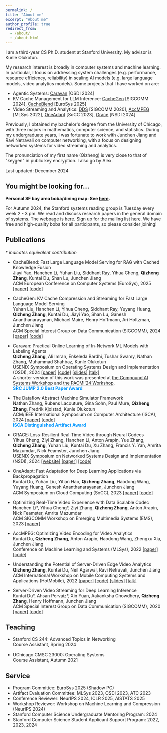 ```yaml
---
permalink: /
title: "About me"
excerpt: "About me"
author_profile: true
redirect_from: 
  - /about/
  - /about.html
---
```


I am a third-year CS Ph.D. student at Stanford University. My advisor is Kunle Olukotun.

My research interest is broadly in computer systems and machine learning. In particular, I focus on addressing system challenges (e.g. performance, resource efficiency, reliability) in scaling AI models (e.g. large language models, video analytics models). Some projects that I have worked on are: 
- Agentic Systems: [Caravan](https://alex-q-z.github.io/files/caravan-osdi24.pdf) \[OSDI 2024\]
- KV Cache Management for LLM Inference: [CacheGen](https://arxiv.org/abs/2310.07240) \[SIGCOMM 2024\], [CacheBlend](https://arxiv.org/abs/2405.16444) \[EuroSys 2025\]
- Video Streaming and Analytics: [DDS](https://alex-q-z.github.io/files/DDS-sigcomm20.pdf) \[SIGCOMM 2020\], [AccMPEG](https://alex-q-z.github.io/files/accmpeg_mlsys22.pdf) \[MLSys 2022\], [OneAdapt](https://alex-q-z.github.io/files/oneadapt-socc23.pdf) \[SoCC 2023\], [Grace](https://arxiv.org/abs/2305.12333) \[NSDI 2024\]

<!-- Three selected projects:
- Caravan (OSDI 2024, leading): Keeping specialized in-network ML models up-to-date with changing network traffic dynamics with an LLM-based data labeling agent.
- CacheGen (SIGCOMM 2024): Compressing LLM KV cache into compact bitstreams for streaming and fast model inference serving. 
- DDS (SIGCOMM 2020): Scaling video analytics models to cheap and compute-constraint edges with server-driven streaming of salient video regions.  -->

Previously, I obtained my bachelor's degree from the University of Chicago, with three majors in mathematics, computer science, and statistics. During my undergraduate years, I was fortunate to work with Junchen Jiang and Ravi Netravali on computer networking, with a focus on designing networked systems for video streaming and analytics. 

The pronunciation of my first name (Qizheng) is very close to that of "keygen" in public key encryption. I also go by Alex.

Last updated: December 2024

## You might be looking for...

**Personal SF bay area boba/dining map: See [here](https://www.google.com/maps/d/u/0/edit?mid=1IePP2h7zoIItNHsD3XqoUHR783AmUMw).**

For Autumn 2024, the Stanford systems reading group is Tuesday every week 2 - 3 pm. We read and discuss research papers in the general domain of systems. The webpage is [here](https://systems-reading.github.io/). Sign up for the mailing list [here](https://mailman.stanford.edu/mailman/listinfo/systems_reading). We have free and high-quality boba for all participants, so please consider joining!

## Publications
_* indicates equivalent contribution_
- CacheBlend: Fast Large Language Model Serving for RAG with Cached Knowledge Fusion<br />
  Jiayi Yao, Hanchen Li, Yuhan Liu, Siddhant Ray, Yihua Cheng, **Qizheng Zhang**, Kuntai Du, Shan Lu, Junchen Jiang<br />
  ACM European Conference on Computer Systems (EuroSys), 2025 [[paper]](https://arxiv.org/abs/2405.16444) [[code]](https://github.com/YaoJiayi/CacheBlend)
  
- CacheGen: KV Cache Compression and Streaming for Fast Large Language Model Serving<br />
  Yuhan Liu, Hanchen Li, Yihua Cheng, Siddhant Ray, Yuyang Huang, **Qizheng Zhang**, Kuntai Du, Jiayi Yao, Shan Lu, Ganesh Ananthanarayanan, Michael Maire, Henry Hoffmann, Ari Holtzman, Junchen Jiang<br />
  ACM Special Interest Group on Data Communication (SIGCOMM), 2024 [[paper]](https://arxiv.org/abs/2310.07240) [[code]](https://github.com/uchi-jcl/cachegen)

- Caravan: Practical Online Learning of In-Network ML Models with Labeling Agents<br />
  **Qizheng Zhang**, Ali Imran, Enkeleda Bardhi, Tushar Swamy, Nathan Zhang, Muhammad Shahbaz, Kunle Olukotun<br />
  USENIX Symposium on Operating Systems Design and Implementation (OSDI), 2024 [[paper]](https://alex-q-z.github.io/files/caravan-osdi24.pdf) [[code]](https://github.com/Per-Packet-AI/Caravan-Artifact-OSDI24) [[slides]](https://alex-q-z.github.io/files/caravan-osdi24-slides-extended.pdf) [[talk]](https://www.youtube.com/watch?v=79_lGeVXk4g)<br />
  A shorter version of this work was presented at [the Compound AI Systems Workshop](https://sites.google.com/view/compound-ai-systems-workshop/home) and [the PACMI'24 Workshop](https://sites.google.com/view/pacmi/home).<br />
  <span style="color: #0096FE; font-weight: bold;">SRC JUMP 2.0 Best Paper Award</span>

- The Dataflow Abstract Machine Simulator Framework<br />
  Nathan Zhang, Rubens Lacouture, Gina Sohn, Paul Mure, **Qizheng Zhang**, Fredrik Kjolstad, Kunle Olukotun<br />
  ACM/IEEE International Symposium on Computer Architecture (ISCA), 2024 [[paper]](https://alex-q-z.github.io/files/dam-isca24.pdf) [[code]](https://github.com/stanford-ppl/DAM-RS)<br />
  <span style="color: #0096FE; font-weight: bold;">ISCA Distinguished Artifact Award</span>
  
- GRACE: Loss-Resilient Real-Time Video through Neural Codecs<br />
  Yihua Cheng, Ziyi Zhang, Hanchen Li, Anton Arapin, Yue Zhang, **Qizheng Zhang**, Yuhan Liu, Kuntai Du, Xu Zhang, Francis Y. Yan, Amrita Mazumdar, Nick Feamster, Junchen Jiang<br />
  USENIX Symposium on Networked Systems Design and Implementation (NSDI), 2024 [[website]](https://uchi-jcl.github.io/grace.html) [[paper]](https://arxiv.org/abs/2305.12333) [[code]](https://github.com/UChi-JCL/Grace)
  
- OneAdapt: Fast Adaptation for Deep Learning Applications via Backpropagation<br />
  Kuntai Du, Yuhan Liu, Yitian Hao, **Qizheng Zhang**, Haodong Wang, Yuyang Huang, Ganesh Ananthanarayanan, Junchen Jiang<br />
  ACM Symposium on Cloud Computing (SoCC), 2023 [[paper]](https://alex-q-z.github.io/files/oneadapt-socc23.pdf) [[code]](https://github.com/KuntaiDu/OneAdapt)

- Optimizing Real-Time Video Experience with Data Scalable Codec<br />
  Hanchen Li\*, Yihua Cheng\*, Ziyi Zhang, **Qizheng Zhang**, Anton Arapin, Nick Feamster, Amrita Mazumdar<br />
  ACM SIGCOMM Workshop on Emerging Multimedia Systems (EMS), 2023 [[paper]](https://alex-q-z.github.io/files/autoencoder-ems23.pdf)

- AccMPEG: Optimizing Video Encoding for Video Analytics<br />
  Kuntai Du, **Qizheng Zhang**, Anton Arapin, Haodong Wang, Zhengxu Xia, Junchen Jiang<br />
  Conference on Machine Learning and Systems (MLSys), 2022 [[paper]](https://alex-q-z.github.io/files/accmpeg_mlsys22.pdf) [[code]](https://github.com/KuntaiDu/AccMPEG)
  
- Understanding the Potential of Server-Driven Edge Video Analytics<br />
  **Qizheng Zhang**, Kuntai Du, Neil Agarwal, Ravi Netravali, Junchen Jiang<br />
  ACM International Workshop on Mobile Computing Systems and Applications (HotMobile), 2022 [[paper]](https://alex-q-z.github.io/files/saliency_hotmobile22.pdf) [[code]](https://github.com/Alex-q-z/saliency-based-feedback) [[slides]](https://alex-q-z.github.io/files/saliency_hotmobile22_slides.pdf) [[talk]](https://www.youtube.com/watch?v=xtSafM0VbTs)

- Server-Driven Video Streaming for Deep Learning Inference<br /> 
  Kuntai Du\*, Ahsan Pervaiz\*, Xin Yuan, Aakanksha Chowdhery, **Qizheng Zhang**, Henry Hoffmann, Junchen Jiang<br />
  ACM Special Interest Group on Data Communication (SIGCOMM), 2020 [[paper]](https://alex-q-z.github.io/files/DDS-sigcomm20.pdf) [[code]](https://github.com/KuntaiDu/dds)

## Teaching
- Stanford CS 244: Advanced Topics in Networking<br />
  Course Assistant, Spring 2024

- UChicago CMSC 23000: Operating Systems<br />
  Course Assistant, Autumn 2021

## Service
- Program Committee: EuroSys 2025 (Shadow PC)
- Artifact Evaluation Committee: MLSys 2023, OSDI 2023, ATC 2023
- Conference Reviewer: NeurIPS 2024, ICLR 2025, AISTATS 2025
- Workshop Reviewer: Workshop on Machine Learning and Compression (NeurIPS 2024)
- Stanford Computer Science Undergraduate Mentoring Program: 2024
- Stanford Computer Science Student Applicant Support Program: 2022, 2023, 2024